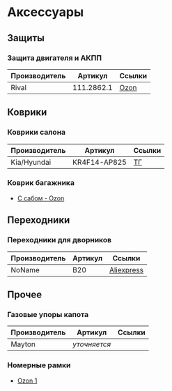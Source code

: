 # Аксессуары

## Защиты
### Защита двигателя и АКПП

| Производитель | Артикул   | Ссылки |
|---|---|---|
| Rival | 111.2862.1  | [Ozon](https://ozon.ru/t/IFxPFuR) |

## Коврики
### Коврики салона
| Производитель | Артикул | Ссылки |
|---|---|---|
| Kia/Hyundai | KR4F14-AP825 | [ТГ](https://t.me/Kia_Sportage_5_Turbo/36159/117860)|

### Коврик багажника
- [С сабом - Ozon](https://ozon.ru/t/7i1J2Yy)

## Переходники

### Переходники для дворников
| Производитель | Артикул   | Ссылки |
|---|---|---|
| NoName | B20  | [Aliexpress](https://aliexpress.ru/item/1005006533195225.html) |

## Прочее

### Газовые упоры капота
| Производитель | Артикул   | Ссылки |
|---|---|---|
| Mayton | *уточняется*  | |

### Номерные рамки

 - [Ozon 1](https://ozon.ru/t/baJ7nXE)